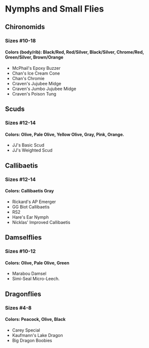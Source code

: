 # Nymphs and Small Flies
## Chironomids
### Sizes #10-18
#### Colors (body/rib): Black/Red, Red/Silver, Black/Silver, Chrome/Red, Green/Silver, Brown/Orange
- McPhail's Epoxy Buzzer
- Chan's Ice Cream Cone
- Chan's Chromie
- Craven's Jujubee Midge
- Craven's Jumbo Jujubee Midge
- Craven's Poison Tung

## Scuds
### Sizes #12-14
#### Colors: Olive, Pale Olive, Yellow Olive, Gray, Pink, Orange.
- JJ's Basic Scud
- JJ's Weighted Scud

## Callibaetis
### Sizes #12-14
#### Colors: Callibaetis Gray
- Rickard's AP Emerger
- GG Biot Callibaetis
- RS2
- Hare's Ear Nymph
- Nicklas' Improved Callibaetis
## Damselflies
### Sizes #10-12
#### Colors: Olive, Pale Olive, Green
- Marabou Damsel
- Simi-Seal Micro-Leech.

## Dragonflies
### Sizes #4-8
#### Colors: Peacock, Olive, Black
- Carey Special
- Kaufmann's Lake Dragon
- Big Dragon Boobies

























































